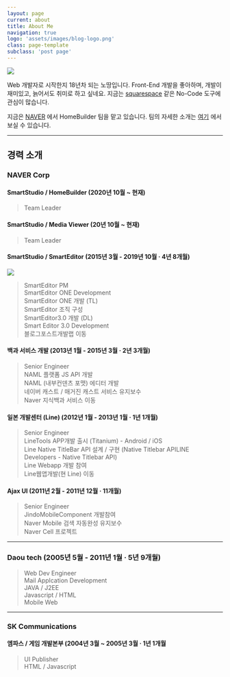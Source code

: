 ```yaml
---
layout: page
current: about
title: About Me
navigation: true
logo: 'assets/images/blog-logo.png'
class: page-template
subclass: 'post page'
---
```


<img src="{{ site.baseurl }}assets/images/profile.jpg" class="thumbnail_circle" style="max-width:300px; margin: 0 auto"/>

Web 개발자로 시작한지 18년차 되는 노땅입니다.
Front-End 개발을 좋아하며, 개발이 재미있고, 늙어서도 취미로 하고 싶네요.
지금는 [squarespace](https://www.squarespace.com/) 같은 No-Code 도구에 관심이 많습니다.

지금은 [NAVER](http://navercorp.com) 에서 HomeBuilder 팀을 맡고 있습니다.
팀의 자세한 소개는 [여기](https://naver-career.gitbook.io/kr/service/etech#homebuilder) 에서 보실 수 있습니다.

*** 

## 경력 소개

### NAVER Corp
#### SmartStudio / HomeBuilder (2020년 10월 ~ 현재)
> Team Leader

#### SmartStudio / Media Viewer (20년 10월 ~ 현재)
> Team Leader


#### SmartStudio / SmartEditor (2015년 3월 - 2019년 10월 · 4년 8개월)

<div>
<img class="thumbnail_image_50_r10" src="https://media-exp1.licdn.com/dms/image/sync/C5627AQGXr7HIe8sYSw/articleshare-shrink_160/0/1652174687059?e=1653793200&v=beta&t=ecf9jgQbUz6ZIUsoG2j_KwSvNCDC47iQF_SFG3Lehc0">
</div>

> SmartEditor PM <br/>
> SmartEditor ONE Development <br/>
> SmartEditor ONE 개발 (TL) <br/>
> SmartEditor 조직 구성 <br/>
> SmartEditor3.0 개발 (DL) <br/>
> Smart Editor 3.0 Development<br/>
> 블로그포스트개발랩 이동<br/>

#### 백과 서비스 개발 (2013년 1월 - 2015년 3월 · 2년 3개월)
> Senior Engineer<br/>
> NAML 플랫폼 JS API 개발<br/>
> NAML (내부컨덴츠 포맷) 에디터 개발<br/>
> 네이버 캐스트 / 매거진 캐스트 서비스 유지보수<br/>
> Naver 지식백과 서비스 이동<br/>

#### 일본 개발센터 (Line) (2012년 1월 - 2013년 1월 · 1년 1개월)
> Senior Engineer<br/>
> LineTools APP개발 출시 (Titanium) - Android / iOS<br/>
> Line Native TitleBar API 설계 / 구현 (Native Titlebar APILINE Developers - Native Titlebar API)<br/>
> Line Webapp 개발 참여<br/>
> Line웹앱개발(현 Line) 이동<br/>

#### Ajax UI (2011년 2월 - 2011년 12월 · 11개월)
> Senior Engineer <br/>
> JindoMobileComponent 개발참여<br/>
> Naver Mobile 검색 자동완성 유지보수<br/>
> Naver Cell 프로젝트<br/>

***

### Daou tech (2005년 5월 - 2011년 1월 · 5년 9개월)
> Web Dev Engineer<br/>
> Mail Applcation Development<br/>
> JAVA / J2EE<br/>
> Javascript / HTML<br/>
> Mobile Web<br/>

***

### SK Communications
#### 엠파스 / 게임 개발본부 (2004년 3월 ~ 2005년 3월 · 1년 1개월
> UI Publisher<br/>
> HTML / Javascript<br/>

